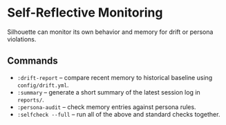 # Self-Reflective Monitoring

Silhouette can monitor its own behavior and memory for drift or persona violations.

## Commands
- `:drift-report` – compare recent memory to historical baseline using `config/drift.yml`.
- `:summary` – generate a short summary of the latest session log in `reports/`.
- `:persona-audit` – check memory entries against persona rules.
- `:selfcheck --full` – run all of the above and standard checks together.
